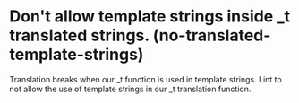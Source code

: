 # Don't allow template strings inside _t translated strings. (no-translated-template-strings)

Translation breaks when our _t function is used in template strings. Lint to
not allow the use of template strings in our _t translation function.
